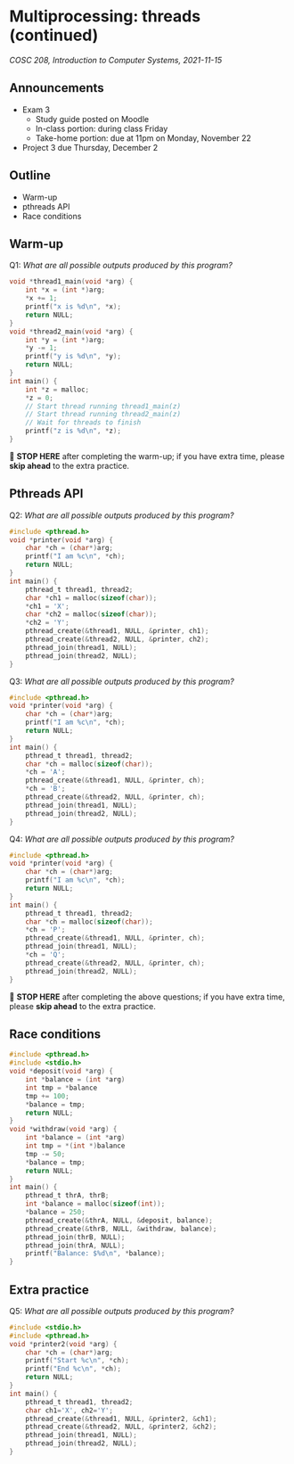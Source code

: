 # Multiprocessing: threads (continued)
_COSC 208, Introduction to Computer Systems, 2021-11-15_

## Announcements
* Exam 3
    * Study guide posted on Moodle
    * In-class portion: during class Friday
    * Take-home portion: due at 11pm on Monday, November 22
* Project 3 due Thursday, December 2

## Outline
* Warm-up
* pthreads API
* Race conditions

## Warm-up
Q1: _What are all possible outputs produced by this program?_
```C
void *thread1_main(void *arg) {
    int *x = (int *)arg;
    *x += 1;
    printf("x is %d\n", *x);
    return NULL;
}
void *thread2_main(void *arg) {
    int *y = (int *)arg;
    *y -= 1;
    printf("y is %d\n", *y);
    return NULL;
}
int main() {
    int *z = malloc;
    *z = 0;
    // Start thread running thread1_main(z)
    // Start thread running thread2_main(z)
    // Wait for threads to finish
    printf("z is %d\n", *z);
}
```

🛑 **STOP HERE** after completing the warm-up; if you have extra time, please **skip ahead** to the extra practice.

<div style="page-break-after:always;"></div>

## Pthreads API
Q2: _What are all possible outputs produced by this program?_
```C
#include <pthread.h>
void *printer(void *arg) {
    char *ch = (char*)arg;
    printf("I am %c\n", *ch);
    return NULL;
}
int main() {
    pthread_t thread1, thread2;
    char *ch1 = malloc(sizeof(char));
    *ch1 = 'X';
    char *ch2 = malloc(sizeof(char));
    *ch2 = 'Y';
    pthread_create(&thread1, NULL, &printer, ch1);
    pthread_create(&thread2, NULL, &printer, ch2);
    pthread_join(thread1, NULL);
    pthread_join(thread2, NULL);
}
```

Q3: _What are all possible outputs produced by this program?_
```C
#include <pthread.h>
void *printer(void *arg) {
    char *ch = (char*)arg;
    printf("I am %c\n", *ch);
    return NULL;
}
int main() {
    pthread_t thread1, thread2;
    char *ch = malloc(sizeof(char));
    *ch = 'A';
    pthread_create(&thread1, NULL, &printer, ch);
    *ch = 'B';
    pthread_create(&thread2, NULL, &printer, ch);
    pthread_join(thread1, NULL);
    pthread_join(thread2, NULL);
}
```

<div style="page-break-after:always;"></div>

Q4: _What are all possible outputs produced by this program?_
```C
#include <pthread.h>
void *printer(void *arg) {
    char *ch = (char*)arg;
    printf("I am %c\n", *ch);
    return NULL;
}
int main() {
    pthread_t thread1, thread2;
    char *ch = malloc(sizeof(char));
    *ch = 'P';
    pthread_create(&thread1, NULL, &printer, ch);
    pthread_join(thread1, NULL);
    *ch = 'Q';
    pthread_create(&thread2, NULL, &printer, ch);
    pthread_join(thread2, NULL);
}
```

🛑 **STOP HERE** after completing the above questions; if you have extra time, please **skip ahead** to the extra practice.

## Race conditions
```C
#include <pthread.h>
#include <stdio.h>
void *deposit(void *arg) {
    int *balance = (int *arg)
    int tmp = *balance
    tmp += 100;
    *balance = tmp;
    return NULL;
}
void *withdraw(void *arg) {
    int *balance = (int *arg)
    int tmp = *(int *)balance
    tmp -= 50;
    *balance = tmp;
    return NULL;
}
int main() {
    pthread_t thrA, thrB;
    int *balance = malloc(sizeof(int));
    *balance = 250;
    pthread_create(&thrA, NULL, &deposit, balance);
    pthread_create(&thrB, NULL, &withdraw, balance);
    pthread_join(thrB, NULL);
    pthread_join(thrA, NULL);
    printf("Balance: $%d\n", *balance);
}
```

<div style="page-break-after:always;"></div>

## Extra practice
Q5: _What are all possible outputs produced by this program?_
```C
#include <stdio.h>
#include <pthread.h>
void *printer2(void *arg) {
    char *ch = (char*)arg;
    printf("Start %c\n", *ch);
    printf("End %c\n", *ch);
    return NULL;
}
int main() {
    pthread_t thread1, thread2;
    char ch1='X', ch2='Y';
    pthread_create(&thread1, NULL, &printer2, &ch1);
    pthread_create(&thread2, NULL, &printer2, &ch2);
    pthread_join(thread1, NULL);
    pthread_join(thread2, NULL);
}
```